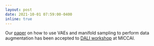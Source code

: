 ```yaml
---
layout: post
date: 2021-10-01 07:59:00-0400
inline: true
---
```


Our [paper](https://arxiv.org/abs/2103.13751) on how to use VAEs and manifold sampling to perform data augmentation has been accepted to [DALI workshop](https://dali-miccai.github.io/) at MICCAI.